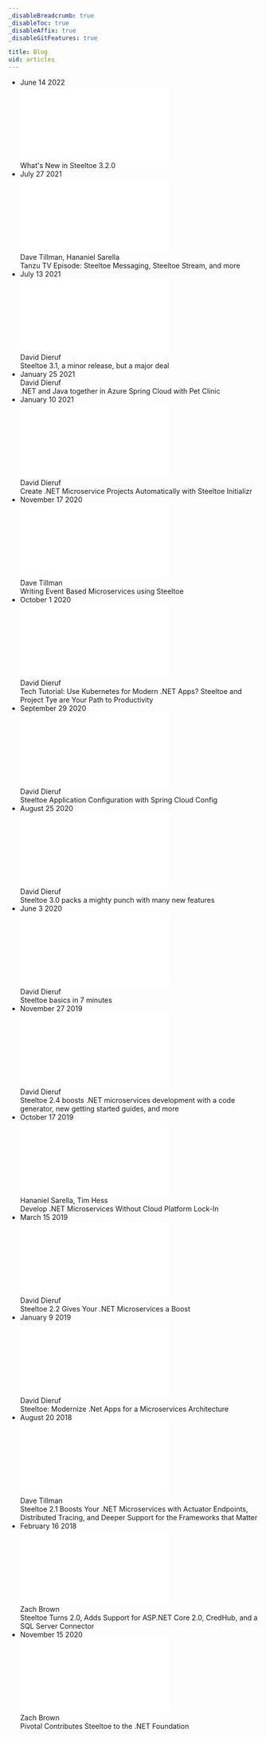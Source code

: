 ```yaml
---
_disableBreadcrumb: true
_disableToc: true
_disableAffix: true
_disableGitFeatures: true

title: Blog
uid: articles
---
```

<div class="blog-list-wrapper">
    <ul class="blog-list">
        <li class="blog-item" onclick="location.href='releases/steeltoe-3-2-whats-new.html'">
            <span class="blog-date">June 14 2022</span>
            <div class="preview">
                <embed class="blog-preview" src="releases/steeltoe-3-2-whats-new.html" />
            </div>
            <div class="blog-title">What's New in Steeltoe 3.2.0</div>
        </li>
        <li class="blog-item" onclick="location.href='whats-new-in-steeltoe-31.html'">
            <span class="blog-date">July 27 2021</span>
            <div class="preview">
                <embed class="blog-preview" src="whats-new-in-steeltoe-31.html" />
            </div>
            <div class="blog-author">Dave Tillman, Hananiel Sarella</div>
            <div class="blog-title">Tanzu TV Episode: Steeltoe Messaging, Steeltoe Stream, and more</div>
        </li>
        <li class="blog-item" onclick="location.href='releases/steeltoe-3-1-minor-release-major-deal.html'">
            <span class="blog-date">July 13 2021</span>
            <div class="preview">
                <embed class="blog-preview" src="releases/steeltoe-3-1-minor-release-major-deal.html" />
            </div>
            <div class="blog-author">David Dieruf</div>
            <div class="blog-title">Steeltoe 3.1, a minor release, but a major deal</div>
        </li>
        <li class="blog-item" onclick="location.href='https://techcommunity.microsoft.com/t5/apps-on-azure/net-and-java-together-in-azure-spring-cloud-with-pet-clinic/ba-p/2087416'">
            <span class="blog-date" href="">January 25 2021</span>
            <div class="blog-author">David Dieruf</div>
            <div class="blog-title">.NET and Java together in Azure Spring Cloud with Pet Clinic</div>
        </li>
        <li class="blog-item" onclick="location.href='create-dotnet-microservice-projects-automatically-with-steeltoe-initializr.html'">
            <span class="blog-date">January 10 2021</span>
            <div class="preview">
                <embed class="blog-preview" src="create-dotnet-microservice-projects-automatically-with-steeltoe-initializr.html" />
            </div>
            <div class="blog-author">David Dieruf</div>
            <div class="blog-title">Create .NET Microservice Projects Automatically with Steeltoe Initializr</div>
        </li>
        <li class="blog-item" onclick="location.href='writing-event-based-microservices-using-steeltoe.html'">
            <span class="blog-date">November 17 2020</span>
            <div class="preview">
                <embed class="blog-preview" src="writing-event-based-microservices-using-steeltoe.html" />
            </div>
            <div class="blog-author">Dave Tillman</div>
            <div class="blog-title">Writing Event Based Microservices using Steeltoe</div>
        </li>
        <li class="blog-item" onclick="location.href='tech-tutorial-use-kubernetes-for-modern-net-apps-steeltoe-and-project-tye-are-your-path-to-productivity.html'">
            <span class="blog-date">October 1 2020</span>
            <div class="preview">
                <embed class="blog-preview" src="tech-tutorial-use-kubernetes-for-modern-net-apps-steeltoe-and-project-tye-are-your-path-to-productivity.html" />
            </div>
            <div class="blog-author">David Dieruf</div>
            <div class="blog-title">Tech Tutorial: Use Kubernetes for Modern .NET Apps? Steeltoe and Project Tye are Your Path to Productivity</div>
        </li>
        <li class="blog-item" onclick="location.href='steeltoe-application-configuration-with-spring-cloud-config.html'">
            <span class="blog-date">September 29 2020</span>
            <div class="preview">
                <embed class="blog-preview" src="steeltoe-application-configuration-with-spring-cloud-config.html" />
            </div>
            <div class="blog-author">David Dieruf</div>
            <div class="blog-title">Steeltoe Application Configuration with Spring Cloud Config</div>
        </li>
        <li class="blog-item" onclick="location.href='releases/steeltoe-3-0-packs-a-mighty-punch-with-many-new-features.html'">
            <span class="blog-date">August 25 2020</span>
            <div class="preview">
                <embed class="blog-preview" src="releases/steeltoe-3-0-packs-a-mighty-punch-with-many-new-features.html" />
            </div>
            <div class="blog-author">David Dieruf</div>
            <div class="blog-title">Steeltoe 3.0 packs a mighty punch with many new features</div>
        </li>
        <li class="blog-item" onclick="location.href='steeltoe-basics-in-7-minutes.html'">
            <span class="blog-date">June 3 2020</span>
            <div class="preview">
                <embed class="blog-preview" src="steeltoe-basics-in-7-minutes.html" />
            </div>
            <div class="blog-author">David Dieruf</div>
            <div class="blog-title">Steeltoe basics in 7 minutes</div>
        </li>
        <li class="blog-item" onclick="location.href='releases/steeltoe-2-4-boosts-dotnet-microservices-development.html'">
            <span class="blog-date">November 27 2019</span>
            <div class="preview">
                <embed class="blog-preview" src="releases/steeltoe-2-4-boosts-dotnet-microservices-development.html" />
            </div>
            <div class="blog-author">David Dieruf</div>
            <div class="blog-title">Steeltoe 2.4 boosts .NET microservices development with a code generator, new getting started guides, and more</div>
        </li>
        <li class="blog-item" onclick="location.href='develop-dotNET-microservices-without-cloud-platform-lock-In.html'">
            <span class="blog-date">October 17 2019</span>
            <div class="preview">
                <embed class="blog-preview" src="develop-dotNET-microservices-without-cloud-platform-lock-In.html" />
            </div>
            <div class="blog-author">Hananiel Sarella, Tim Hess</div>
            <div class="blog-title">Develop .NET Microservices Without Cloud Platform Lock-In</div>
        </li>
        <li class="blog-item" onclick="location.href='releases/steeltoe-2-2-gives-your--microservices-a-boost.html'">
            <span class="blog-date">March 15 2019</span>
            <div class="preview">
                <embed class="blog-preview" src="releases/steeltoe-2-2-gives-your--microservices-a-boost.html" />
            </div>
            <div class="blog-author">David Dieruf</div>
            <div class="blog-title">Steeltoe 2.2 Gives Your .NET Microservices a Boost</div>
        </li>
        <li class="blog-item" onclick="location.href='steeltoe-modernize-net-apps-for-a-microservices-architecture.html'">
            <span class="blog-date">January 9 2019</span>
            <div class="preview">
                <embed class="blog-preview" src="steeltoe-modernize-net-apps-for-a-microservices-architecture.html" />
            </div>
            <div class="blog-author">David Dieruf</div>
            <div class="blog-title">Steeltoe: Modernize .Net Apps for a Microservices Architecture</div>
        </li>
        <li class="blog-item" onclick="location.href='releases/steeltoe-2-1-boosts-your-net-microservices-with-actuator-endpoints-distributed-tracing-and-deeper-support-for-the-frameworks-that-matter.html'">
            <span class="blog-date">August 20 2018</span>
            <div class="preview">
                <embed class="blog-preview" src="releases/steeltoe-2-1-boosts-your-net-microservices-with-actuator-endpoints-distributed-tracing-and-deeper-support-for-the-frameworks-that-matter.html" />
            </div>
            <div class="blog-author">Dave Tillman</div>
            <div class="blog-title">Steeltoe 2.1 Boosts Your .NET Microservices with Actuator Endpoints, Distributed Tracing, and Deeper Support for the Frameworks that Matter</div>
        </li>
        <li class="blog-item" onclick="location.href='releases/steeltoe-turns-2-0-adds-support-for-asp-net-core-2-0-credhub-and-a-sql-server-connector.html'">
            <span class="blog-date">February 16 2018</span>
            <div class="preview">
                <embed class="blog-preview" src="releases/steeltoe-turns-2-0-adds-support-for-asp-net-core-2-0-credhub-and-a-sql-server-connector.html" />
            </div>
            <div class="blog-author">Zach Brown</div>
            <div class="blog-title">Steeltoe Turns 2.0, Adds Support for ASP.NET Core 2.0, CredHub, and a SQL Server Connector</div>
        </li>
        <li class="blog-item" onclick="location.href='pivotal-contributes-steeltoe-to-the-net-foundation.html'">
            <span class="blog-date">November 15 2020</span>
            <div class="preview">
                <embed class="blog-preview" src="pivotal-contributes-steeltoe-to-the-net-foundation.html" />
            </div>
            <div class="blog-author">Zach Brown</div>
            <div class="blog-title">Pivotal Contributes Steeltoe to the .NET Foundation</div>
        </li>
    </ul>
</div>
